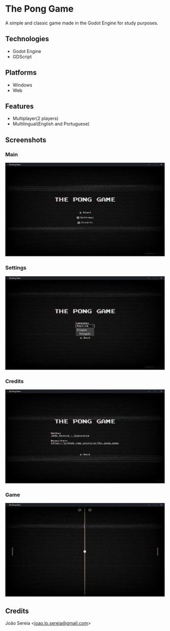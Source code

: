 # The Pong Game

A simple and classic game made in the Godot Engine for study purposes.

## Technologies

* Godot Engine
* GDScript

## Platforms

* Windows
* Web

## Features

* Multiplayer(2 players)
* Multilingual(English and Portuguese)

## Screenshots

### Main

![Main Screen](assets/readme/main.png)

### Settings

![Settings Screen](assets/readme/settings.png)

### Credits

![Credits Screen](assets/readme/credits.png)

### Game

![Game Screen](assets/readme/game.png)

## Credits

João Sereia <[joao.lo.sereia@gmail.com](mailto:joao.lo.sereia@gmail.com)>
